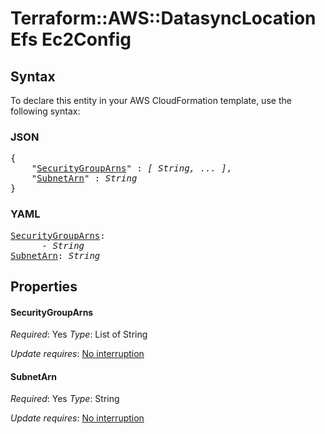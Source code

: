 # Terraform::AWS::DatasyncLocationEfs Ec2Config

## Syntax

To declare this entity in your AWS CloudFormation template, use the following syntax:

### JSON

<pre>
{
    "<a href="#securitygrouparns" title="SecurityGroupArns">SecurityGroupArns</a>" : <i>[ String, ... ]</i>,
    "<a href="#subnetarn" title="SubnetArn">SubnetArn</a>" : <i>String</i>
}
</pre>

### YAML

<pre>
<a href="#securitygrouparns" title="SecurityGroupArns">SecurityGroupArns</a>: <i>
      - String</i>
<a href="#subnetarn" title="SubnetArn">SubnetArn</a>: <i>String</i>
</pre>

## Properties

#### SecurityGroupArns

_Required_: Yes
_Type_: List of String

_Update requires_: [No interruption](https://docs.aws.amazon.com/AWSCloudFormation/latest/UserGuide/using-cfn-updating-stacks-update-behaviors.html#update-no-interrupt)

#### SubnetArn

_Required_: Yes
_Type_: String

_Update requires_: [No interruption](https://docs.aws.amazon.com/AWSCloudFormation/latest/UserGuide/using-cfn-updating-stacks-update-behaviors.html#update-no-interrupt)

